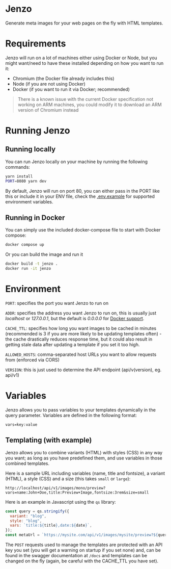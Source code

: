 # Jenzo

Generate meta images for your web pages on the fly with HTML templates.

# Requirements

Jenzo will run on a lot of machines either using Docker or Node, but you might want/need to have these installed depending on how you want to run it:

- Chromium (the Docker file already includes this)
- Node (if you are not using Docker)
- Docker (if you want to run it via Docker; recommended)

> There is a known issue with the current Docker specification not working on ARM machines, you could modify it to download an ARM version of Chromium instead

# Running Jenzo

## Running locally

You can run Jenzo locally on your machine by running the following commands:

```bash
yarn install
PORT=8080 yarn dev
```

By default, Jenzo will run on port 80, you can either pass in the PORT like this or include it in your ENV file, check the [.env.example](./.env.example) for supported environment variables.

## Running in Docker

You can simply use the included docker-compose file to start with Docker compose:

```bash
docker compose up
```

Or you can build the image and run it

```bash
docker build -t jenzo .
docker run -it jenzo
```

# Environment

`PORT`: specifies the port you want Jenzo to run on

`ADDR`: specifies the address you want Jenzo to run on, this is usually just _localhost_ or _127.0.0.1_, but the default is _0.0.0.0_ for [Docker support](https://serverfault.com/questions/1084915/still-confused-why-docker-works-when-you-make-a-process-listen-to-0-0-0-0-but-no).

`CACHE_TTL`: specifies how long you want images to be cached in minutes (recommended is 3 if you are more likely to be updating templates often) - the cache drastically reduces response time, but it could also result in getting stale data after updating a template if you set it too high.

`ALLOWED_HOSTS`: comma-separated host URLs you want to allow requests from (enforced via CORS)

`VERSION`: this is just used to determine the API endpoint (api/v(version), eg. api/v1)

# Variables

Jenzo allows you to pass variables to your templates dynamically in the query parameter. Variables are defined in the following format:

```
vars=key:value
```

## Templating (with example)

Jenzo allows you to combine variants (HTML) with styles (CSS) in any way you want; as long as you have predefined them, and use variables in those combined templates.

Here is a sample URL including variables (name, title and fontsize), a variant (HTML), a style (CSS) and a size (this takes `small` or `large`):

```
http://localhost/api/v1/images/mono/preview?vars=name:John+Doe,title:Preview+Image,fontsize:3rem&size=small
```

Here is an example in Javascript using the `qs` library:

```js
const query = qs.stringify({
  variant: "blog",
  style: "blog",
  vars: `title:${title},date:${date}`,
});
const metaUrl = `https://mysite.com/api/v1/images/mysite/preview?${query}`;
```

The `POST` requests used to manage the templates are protected with an API key you set (you will get a warning on startup if you set none) and, can be found in the swagger documentation at `/docs` and templates can be changed on the fly (again, be careful with the CACHE_TTL you have set).
